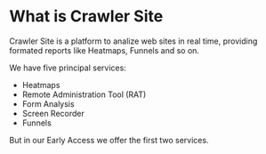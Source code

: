 # What is Crawler Site

Crawler Site is a platform to analize web sites in real time, providing formated reports like Heatmaps, Funnels and so on.

We have five principal services:

* Heatmaps
* Remote Administration Tool \(RAT\)
* Form Analysis
* Screen Recorder
* Funnels

But in our Early Access we offer the first two services.

